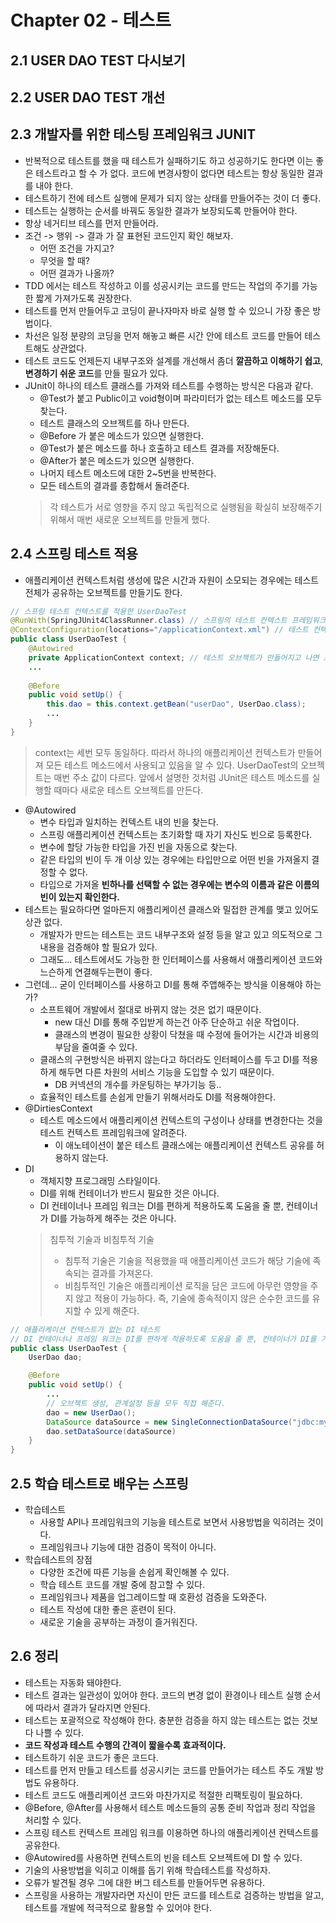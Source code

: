 # Chapter 02 - 테스트

## 2.1 USER DAO TEST 다시보기
## 2.2 USER DAO TEST 개선
## 2.3 개발자를 위한 테스팅 프레임워크 JUNIT
* 반복적으로 테스트를 했을 때 테스트가 실패하기도 하고 성공하기도 한다면 이는 좋은 테스트라고 할 수 가 없다. 코드에 변경사항이 없다면 테스트는 항상 동일한 결과를 내야 한다.
* 테스트하기 전에 테스트 실행에 문제가 되지 않는 상태를 만들어주는 것이 더 좋다.
* 테스트는 실행하는 순서를 바꿔도 동일한 결과가 보장되도록 만들어야 한다.
* 항상 네거티브 테스를 먼저 만들어라.
* 조건 -> 행위 -> 결과 가 잘 표현된 코드인지 확인 해보자.
	* 어떤 조건을 가지고?
	* 무엇을 할 때?
	* 어떤 결과가 나올까?
* TDD 에서는 테스트 작성하고 이를 성공시키는 코드를 만드는 작업의 주기를 가능한 짧게 가져가도록 권장한다.
* 테스트를 먼저 만들어두고 코딩이 끝나자마자 바로 실행 할 수 있으니 가장 좋은 방법이다.
* 차선은 일정 분량의 코딩을 먼저 해놓고 빠른 시간 안에 테스트 코드를 만들어 테스트해도 상관없다.
* 테스트 코드도 언제든지 내부구조와 설계를 개선해서 좀더 **깔끔하고 이해하기 쉽고**, **변경하기 쉬운 코드**를 만들 필요가 있다.
* JUnit이 하나의 테스트 클래스를 가져와 테스트를 수행하는 방식은 다음과 같다.
	* @Test가 붙고 Public이고 void형이며 파라미터가 없는 테스트 메소드를 모두 찾는다.
	* 테스트 클래스의 오브젝트를 하나 만든다.
	* @Before 가 붙은 메소드가 있으면 실행한다.
	* @Test가 붙은 메소드를 하나 호출하고 테스트 결과를 저장해둔다.
	* @After가 붙은 메소드가 있으면 실행한다.
	* 나머지 테스트 메소드에 대한 2~5번을 반복한다.
	* 모든 테스트의 결과를 종합해서 돌려준다.
	> 각 테스트가 서로 영향을 주지 않고 독립적으로 실행됨을 확실히 보장해주기 위해서 매번 새로운 오브젝트를 만들게 했다.
	
## 2.4 스프링 테스트 적용

* 애플리케이션 컨텍스트처럼 생성에 많은 시간과 자원이 소모되는 경우에는 테스트 전체가 공유하는 오브젝트를 만들기도 한다.
```java
// 스프링 테스트 컨텍스트를 적용한 UserDaoTest
@RunWith(SpringJUnit4ClassRunner.class) // 스프링의 테스트 컨텍스트 프레임워크의 JUnit 확장기능 지정
@ContextConfiguration(locations="/applicationContext.xml") // 테스트 컨텍스트가 자동으로 만들어줄 애플리케이션 컨텍스트 위치 지정
public class UserDaoTest {
	@Autowired
	private ApplicationContext context; // 테스트 오브젝트가 만들어지고 나면 스프링 테스트 컨텍스트에 의해 자동으로 값이 주입된다.
	...
	
	@Before
	public void setUp() {
		this.dao = this.context.getBean("userDao", UserDao.class);
		...
	}
}
```
> context는 세번 모두 동일하다. 따라서 하나의 애플리케이션 컨텍스트가 만들어져 모든 테스트 메소드에서 사용되고 있음을 알 수 있다.
> UserDaoTest의 오브젝트는 매번 주소 값이 다르다. 앞에서 설명한 것처럼 JUnit은 테스트 메소드를 실행할 때마다 새로운 테스트 오브젝트를 만든다.

* @Autowired
	* 변수 타입과 일치하는 컨텍스트 내의 빈을 찾는다.
	* 스프링 애플리케이션 컨텍스트는 초기화할 때 자기 자신도 빈으로 등록한다.
	* 변수에 할당 가능한 타입을 가진 빈을 자동으로 찾는다.
	* 같은 타입의 빈이 두 개 이상 있는 경우에는 타입만으로 어떤 빈을 가져올지 결정할 수 없다.
	* 타입으로 가져올 **빈하나를 선택할 수 없는 경우에는 변수의 이름과 같은 이름의 빈이 있는지 확인한다.**
* 테스트는 필요하다면 얼마든지 애플리케이션 클래스와 밀접한 관계를 맺고 있어도 상관 없다.
	* 개발자가 만드는 테스트는 코드 내부구조와 설정 등을 알고 있고 의도적으로 그 내용을 검증해야 할 필요가 있다.
	* 그래도... 테스트에서도 가능한 한 인터페이스를 사용해서 애플리케이션 코드와 느슨하게 연결해두는편이 좋다.
* 그런데... 굳이 인터페이스를 사용하고 DI를 통해 주앱해주는 방식을 이용해야 하는가?
	* 소프트웨어 개발에서 절대로 바뀌지 않는 것은 없기 때문이다.
		* new 대신 DI를 통해 주입받게 하는건 아주 단순하고 쉬운 작업이다.
		* 클래스의 변경이 필요한 상황이 닥쳤을 때 수정에 들어가는 시간과 비용의 부담을 줄여줄 수 있다.
	* 클래스의 구현방식은 바뀌지 않는다고 하더라도 인터페이스를 두고  DI를 적용하게 해두면 다른 차원의 서비스 기능을 도입할 수 있기 때문이다.
		* DB 커넥션의 개수를 카운팅하는 부가기능 등..
	* 효율적인 테스트를 손쉽게 만들기 위해서라도 DI를 적용해야한다.
* @DirtiesContext
	* 테스트 메소드에서 애플리케이션 컨텍스트의 구성이나 상태를 변경한다는 것을 테스트 컨텍스트 프레임워크에 알려준다.
		* 이 애노테이션이 붙은 테스트 클래스에는 애플리케이션 컨텍스트 공유를 허용하지 않는다.
* DI
	* 객체지향 프로그래밍 스타일이다.
	* DI를 위해 컨테이너가 반드시 필요한 것은 아니다.
	* DI 컨테이너나 프레임 워크는 DI를 편하게 적용하도록 도움을 줄 뿐, 컨테이너가 DI를 가능하게 해주는 것은 아니다.
	> 침투적 기술과 비침투적 기술
	> * 침투적 기술은 기술을 적용했을 때 애플리케이션 코드가 해당 기술에 족속되는 결과를 가져온다.
	> * 비침투적인 기술은 애플리케이션 로직을 담은 코드에 아무런 영향을 주지 않고 적용이 가능하다. 즉, 기술에 종속적이지 않은 순수한 코드를 유지할 수 있게 해준다.
```java
// 애플리케이션 컨텍스트가 없는 DI 테스트
// DI 컨테이너나 프레임 워크는 DI를 편하게 적용하도록 도움을 줄 뿐, 컨테이너가 DI를 가능하게 해주는 것은 아니다.
public class UserDaoTest {
	UserDao dao;

	@Before
	public void setUp() {
		...
		// 오브젝트 생성, 관계설정 등을 모두 직접 해준다.
		dao = new UserDao();
		DataSource dataSource = new SingleConnectionDataSource("jdbc:mysql://localhost/testdb", "spring", "book", true);
		dao.setDataSource(dataSource)
	}
}
```

## 2.5 학습 테스트로 배우는 스프링

* 학습테스트
	* 사용할 API나 프레임워크의 기능을 테스트로 보면서 사용방법을 익히려는 것이다.
	* 프레임워크나 기능에 대한 검증이 목적이 아니다.
* 학습테스트의 장점
	* 다양한 조건에 따른 기능을 손쉽게 확인해볼 수 있다.
	* 학습 테스트 코드를 개발 중에 참고할 수 있다.
	* 프레임워크나 제품을 업그레이드할 때 호환성 검증을 도와준다.
	* 테스트 작성에 대한 좋은 훈련이 된다.
	* 새로운 기술을 공부하는 과정이 즐거워진다.

## 2.6 정리
* 테스트는 자동화 돼야한다.
* 테스트 결과는 일관성이 있어야 한다. 코드의 변경 없이 환경이나 테스트 실행 순서에 따라서 결과가 달라지면 안된다.
* 테스트는 포괄적으로 작성해야 한다. 충분한 검증을 하지 않는 테스트는 없는 것보다 나쁠 수 있다.
* **코드 작성과 테스트 수행의 간격이 짧을수록 효과적이다.**
* 테스트하기 쉬운 코드가 좋은 코드다.
* 테스트를 먼저 만들고 테스트를 성공시키는 코드를 만들어가는 테스트 주도 개발 방법도 유용하다.
* 테스트 코드도 애플리케이션 코드와 마찬가지로 적절한 리팩토링이 필요하다.
* @Before, @After를 사용해서 테스트 메소드들의 공통 준비 작업과 정리 작업을 처리할 수 있다.
* 스프링 테스트 컨텍스트 프레임 워크를 이용하면 하나의 애플리케이션 컨텍스트를 공유한다.
* @Autowired를 사용하면 컨텍스트의 빈을 테스트 오브젝트에 DI 할 수 있다.
* 기술의 사용방법을 익히고 이해를 돕기 위해 학습테스트를 작성하자.
* 오류가 발견될 경우 그에 대한 버그 테스트를 만들어두면 유용하다.
* 스프링을 사용하는 개발자라면 자신이 만든 코드를 테스트로 검증하는 방법을 알고, 테스트를 개발에 적극적으로 활용할 수 있어야 한다.
